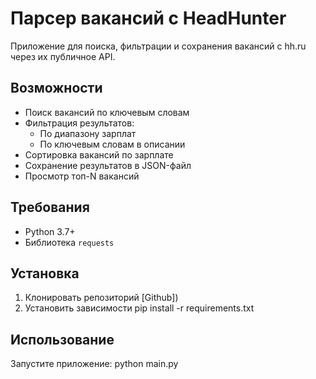 # Парсер вакансий с HeadHunter

Приложение для поиска, фильтрации и сохранения вакансий с hh.ru через их публичное API.

## Возможности

- Поиск вакансий по ключевым словам
- Фильтрация результатов:
  - По диапазону зарплат
  - По ключевым словам в описании
- Сортировка вакансий по зарплате
- Сохранение результатов в JSON-файл
- Просмотр топ-N вакансий

## Требования

- Python 3.7+
- Библиотека `requests`

## Установка

1. Клонировать репозиторий [Github])
2. Установить зависимости pip install -r requirements.txt

## Использование 

Запустите приложение: python main.py
